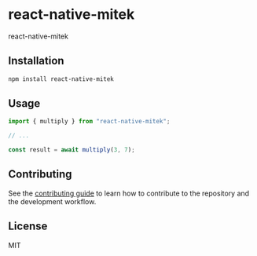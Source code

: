 # react-native-mitek

react-native-mitek

## Installation

```sh
npm install react-native-mitek
```

## Usage

```js
import { multiply } from "react-native-mitek";

// ...

const result = await multiply(3, 7);
```

## Contributing

See the [contributing guide](CONTRIBUTING.md) to learn how to contribute to the repository and the development workflow.

## License

MIT
